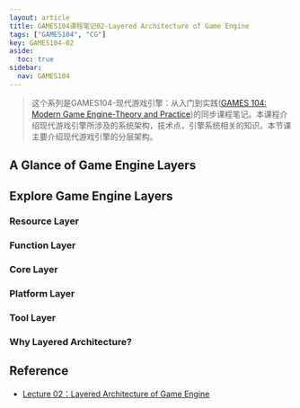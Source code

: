 ```yaml
---
layout: article
title: GAMES104课程笔记02-Layered Architecture of Game Engine
tags: ["GAMES104", "CG"]
key: GAMES104-02
aside:
  toc: true
sidebar:
  nav: GAMES104
---
```


> 这个系列是GAMES104-现代游戏引擎：从入门到实践([GAMES 104: Modern Game Engine-Theory and Practice](https://games104.boomingtech.com/en/))的同步课程笔记。本课程介绍现代游戏引擎所涉及的系统架构，技术点，引擎系统相关的知识。本节课主要介绍现代游戏引擎的分层架构。
<!--more-->

## A Glance of Game Engine Layers

## Explore Game Engine Layers

### Resource Layer

### Function Layer

### Core Layer

### Platform Layer

### Tool Layer

### Why Layered Architecture?

## Reference

- [Lecture 02：Layered Architecture of Game Engine](https://www.bilibili.com/video/BV1oU4y1R7Km?p=2)
